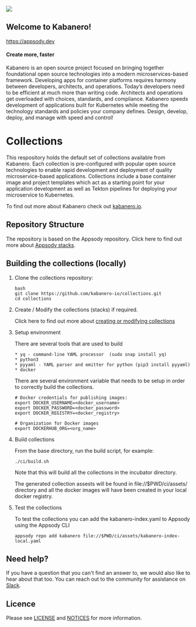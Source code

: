 ![](https://raw.githubusercontent.com/kabanero-io/kabanero-website/master/src/main/content/img/Kabanero_Logo_Hero.png)

## Welcome to Kabanero!
<https://appsody.dev>

#### Create more, faster

Kabanero is an open source project focused on bringing together foundational open source technologies into 
a modern microservices-based framework. Developing apps for container platforms requires harmony between 
developers, architects, and operations. Today’s developers need to be efficient at much more than writing 
code. Architects and operations get overloaded with choices, standards, and compliance. Kabanero speeds 
development of applications built for Kubernetes while meeting the technology standards and policies your 
company defines. Design, develop, deploy, and manage with speed and control!

# Collections

This respository holds the default set of collections available from Kabanero. 
Each collection is pre-configured with popular open source technologies to enable rapid development 
and deployment of quality microservice-based applications. 
Collections include a base container image and project templates which act as a starting point for your 
application development as well as Tekton pipelines for deploying your microservice to Kubernetes.

To find out more about Kabanero check out [kabanero.io](https://kabanero.io).

## Repository Structure
The repository is based on the Appsody repository.
Click here to find out more about [Appsody stacks](https://github.com/appsody/website/blob/master/content/docs/stacks/stacks-overview.md).


## Building the collections (locally)

1. Clone the collections repository:
   ```
   bash
   git clone https://github.com/kabanero-io/collections.git
   cd collections
   ```

2. Create / Modify the collections (stacks) if required.

   Click here to find out more about [creating or modifying collections](https://github.com/appsody/website/blob/master/content/docs/stacks/create.md)

3. Setup environment

   There are several tools that are used to build
   ```
   * yq - command-line YAML processor  (sudo snap install yq)
   * python3
   * pyyaml - YAML parser and emitter for python (pip3 install pyyaml)
   * docker
   ```

   There are several environment variable that needs to be setup in order to correctly build the collections.
   ```
   # Docker credentials for publishing images:
   export DOCKER_USERNAME=<docker_username>
   export DOCKER_PASSWORD=<docker_password>
   export DOCKER_REGISTRY=<docker_registry>

   # Organization for Docker images
   export DOCKERHUB_ORG=<org_name>

4. Build collections

   From the base directory, run the build script, for example:
   ```
   ./ci/build.sh
   ```
   
   Note that this will build all the collections in the incubator directory.
   
   The generated collection assests will be found in file://$PWD/ci/assets/ directory and all the  docker 
   images will have been created in your local docker registry.
   
5. Test the collections

   To test the collections you can add the kabanero-index.yaml to Appsody using the Appsody CLI 
   ```
   appsody repo add kabanero file://$PWD/ci/assets/kabanero-index-local.yaml
   ```

## Need help?
If you have a question that you can't find an answer to, we would also like to hear about that too. 
You can reach out to the community for assistance on [Slack]().

## Licence

Please see [LICENSE](https://github.com/kabanero-io/collections/blob/master/LICENSE) and [NOTICES](https://github.com/kabanero-io/collections/blob/master/NOTICE.md) for more information.
